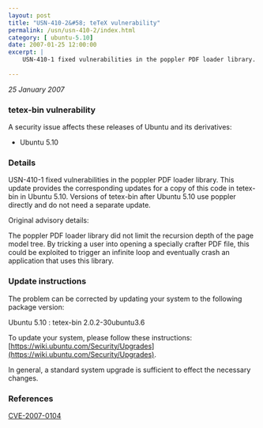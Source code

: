 ```yaml
---
layout: post
title: "USN-410-2&#58; teTeX vulnerability"
permalink: /usn/usn-410-2/index.html
category: [ ubuntu-5.10]
date: 2007-01-25 12:00:00
excerpt: |
    USN-410-1 fixed vulnerabilities in the poppler PDF loader library.  This  update provides the corresponding updates for a copy of this code in  tetex-bin in Ubuntu 5.10.  Versions of tetex-bin after Ubuntu 5.10 use  poppler directly and do not need a separate update.
    
--- 
```

 
 

*25 January 2007*

### tetex-bin vulnerability

A security issue affects these releases of Ubuntu and its derivatives:

* Ubuntu 5.10

### Details

USN-410-1 fixed vulnerabilities in the poppler PDF loader library. This update provides the corresponding updates for a copy of this code in tetex-bin in Ubuntu 5.10. Versions of tetex-bin after Ubuntu 5.10 use poppler directly and do not need a separate update.

Original advisory details:

 The poppler PDF loader library did not limit the recursion depth of the page model tree. By tricking a user into opening a specially crafter PDF file, this could be exploited to trigger an infinite loop and eventually crash an application that uses this library.

### Update instructions

The problem can be corrected by updating your system to the following package version:

Ubuntu 5.10
 : tetex-bin <span>2.0.2-30ubuntu3.6</span>

To update your system, please follow these instructions: [https://wiki.ubuntu.com/Security/Upgrades](https://wiki.ubuntu.com/Security/Upgrades).

In general, a standard system upgrade is sufficient to effect the necessary changes.

### References

 
 [CVE-2007-0104](http://people.ubuntu.com/~ubuntu-security/cve/CVE-2007-0104)
 

